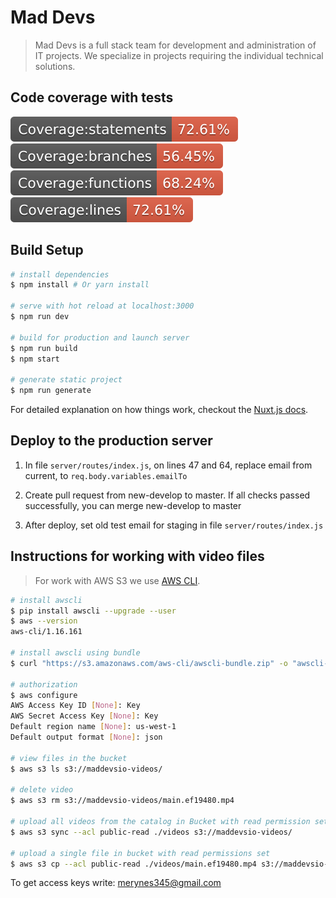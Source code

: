 # Mad Devs

> Mad Devs is a full stack team for development and administration of IT projects. We specialize in projects requiring the individual technical solutions.

## Code coverage with tests
![Coverage statements](client/static/badge-statements.svg) 
![Coverage branches](client/static/badge-branches.svg)
![Coverage functions](client/static/badge-functions.svg)
![Coverage lines](client/static/badge-lines.svg)

## Build Setup

``` bash
# install dependencies
$ npm install # Or yarn install

# serve with hot reload at localhost:3000
$ npm run dev

# build for production and launch server
$ npm run build
$ npm start

# generate static project
$ npm run generate
```
For detailed explanation on how things work, checkout the [Nuxt.js docs](https://github.com/nuxt/nuxt.js).

## Deploy to the production server 

1. In file `server/routes/index.js`, on lines 47 and 64, replace email from current, to `req.body.variables.emailTo`

2. Create pull request from new-develop to master. If all checks passed successfully, you can merge new-develop to master

3. After deploy, set old test email for staging in file `server/routes/index.js`

## Instructions for working with video files

> For work with AWS S3 we use [AWS CLI](https://docs.aws.amazon.com/cli/latest/userguide/cli-chap-welcome.html).

``` bash
# install awscli 
$ pip install awscli --upgrade --user
$ aws --version
aws-cli/1.16.161

# install awscli using bundle
$ curl "https://s3.amazonaws.com/aws-cli/awscli-bundle.zip" -o "awscli-bundle.zip" \ && unzip awscli-bundle.zip \ && sudo ./awscli-bundle/install -i /usr/local/aws -b /usr/local/bin/aws \ && rm -rf awscli-bundle*

# authorization
$ aws configure
AWS Access Key ID [None]: Key
AWS Secret Access Key [None]: Key
Default region name [None]: us-west-1
Default output format [None]: json

# view files in the bucket
$ aws s3 ls s3://maddevsio-videos/

# delete video
$ aws s3 rm s3://maddevsio-videos/main.ef19480.mp4

# upload all videos from the catalog in Bucket with read permission set
$ aws s3 sync --acl public-read ./videos s3://maddevsio-videos/

# upload a single file in bucket with read permissions set
$ aws s3 cp --acl public-read ./videos/main.ef19480.mp4 s3://maddevsio-videos/
```
To get access keys write: merynes345@gmail.com